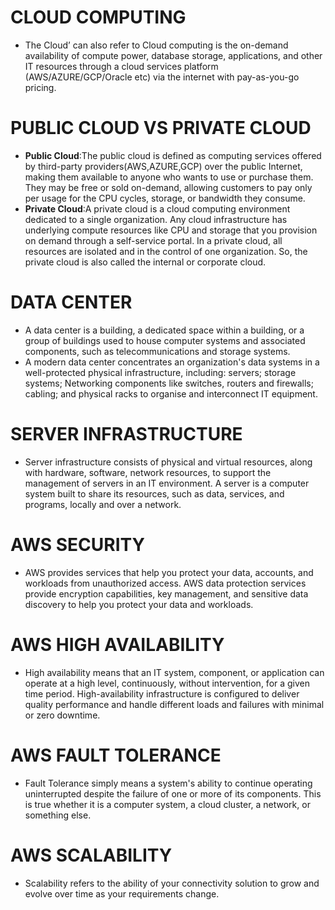 # CLOUD COMPUTING
- The Cloud’ can also refer to Cloud computing is the on-demand availability of compute power, database storage, applications, and other IT resources through a cloud services platform (AWS/AZURE/GCP/Oracle etc) via the internet with pay-as-you-go pricing.

# PUBLIC CLOUD VS PRIVATE CLOUD
- **Public Cloud**:The public cloud is defined as computing services offered by third-party providers(AWS,AZURE,GCP) over the public Internet, making them available to anyone who wants to use or purchase them. They may be free or sold on-demand, allowing customers to pay only per usage for the CPU cycles, storage, or bandwidth they consume.
- **Private Cloud**:A private cloud is a cloud computing environment dedicated to a single organization. Any cloud infrastructure has underlying compute resources like CPU and storage that you provision on demand through a self-service portal. In a private cloud, all resources are isolated and in the control of one organization. So, the private cloud is also called the internal or corporate cloud.

# DATA CENTER
- A data center is a building, a dedicated space within a building, or a group of buildings used to house computer systems and associated components, such as telecommunications and storage systems.
- A modern data center concentrates an organization's data systems in a well-protected physical infrastructure, including:
servers;
storage systems;
Networking components like switches, routers and firewalls;
cabling; and
physical racks to organise and interconnect IT equipment.

# SERVER INFRASTRUCTURE
- Server infrastructure consists of physical and virtual resources, along with hardware, software, network resources, to support the management of servers in an IT environment. A server is a computer system built to share its resources, such as data, services, and programs, locally and over a network.

# AWS SECURITY
- AWS provides services that help you protect your data, accounts, and workloads from unauthorized access. AWS data protection services provide encryption capabilities, key management, and sensitive data discovery to help you protect your data and workloads.

# AWS HIGH AVAILABILITY
- High availability means that an IT system, component, or application can operate at a high level, continuously, without intervention, for a given time period. High-availability infrastructure is configured to deliver quality performance and handle different loads and failures with minimal or zero downtime.

# AWS FAULT TOLERANCE
- Fault Tolerance simply means a system's ability to continue operating uninterrupted despite the failure of one or more of its components. This is true whether it is a computer system, a cloud cluster, a network, or something else.

# AWS SCALABILITY
- Scalability refers to the ability of your connectivity solution to grow and evolve over time as your requirements change.

